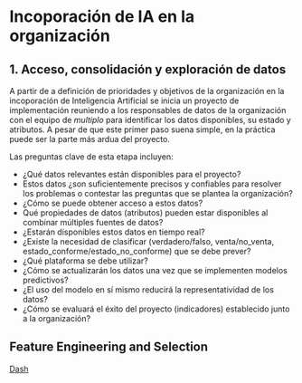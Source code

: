 # Incoporación de IA en la organización

## 1. Acceso, consolidación y exploración de datos

A partir de a definición de prioridades y objetivos de la organización en la incoporación de Inteligencia Artificial se inicia un proyecto de implementación reuniendo a los responsables de datos de la organización con el equipo de *multiplo* para identificar los datos disponibles, su estado y atributos. A pesar de que este primer paso suena simple, en la práctica puede ser la parte más ardua del proyecto.    

Las preguntas clave de esta etapa incluyen:   

- ¿Qué datos relevantes están disponibles para el proyecto?
- Estos datos ¿son suficientemente precisos y confiables para resolver los problemas o contestar las preguntas que se plantea la organización?
- ¿Cómo se puede obtener acceso a estos datos?
- Qué propiedades de datos (atributos) pueden estar disponibles al combinar
múltiples fuentes de datos?
- ¿Estarán disponibles estos datos en tiempo real?
- ¿Existe la necesidad de clasificar (verdadero/falso, venta/no_venta, estado_conforme/estado_no_conforme) que se debe prever?
- ¿Qué plataforma se debe utilizar?
- ¿Cómo se actualizarán los datos una vez que se implementen modelos predictivos?
- ¿El uso del modelo en sí mismo reducirá la representatividad de los datos?
- ¿Cómo se evaluará el éxito del proyecto (indicadores) establecido junto a la organización?


## Feature Engineering and Selection


[Dash](https://plotly.com/dash/) 



